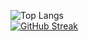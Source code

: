 ![Top Langs](https://github-readme-stats.vercel.app/api/top-langs/?username=SemKirkels&date_format=j%20M%5B%20Y%5D&layout=compact&theme=vue)
<br>
[![GitHub Streak](http://github-readme-streak-stats.herokuapp.com?user=SemKirkels&date_format=j%20M%5B%20Y%5D&theme=vue&background=fffff)](https://git.io/streak-stats)
